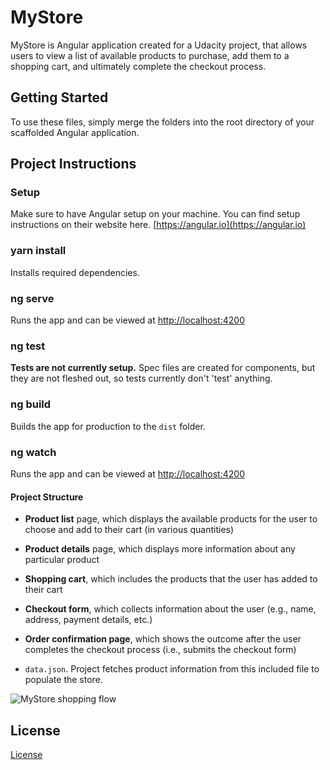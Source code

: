 # MyStore

MyStore is Angular application created for a Udacity project, that allows users to view a list of available products to purchase, add them to a shopping cart, and ultimately complete the checkout process.

## Getting Started

To use these files, simply merge the folders into the root directory of your scaffolded Angular application.

## Project Instructions

### Setup

Make sure to have Angular setup on your machine. You can find setup instructions on their website here. [https://angular.io](https://angular.io)

### yarn install

Installs required dependencies.

### ng serve

Runs the app and can be viewed at [http://localhost:4200](http://localhost:4200)

### ng test

**Tests are not currently setup.**
Spec files are created for components, but they are not fleshed out, so tests currently don't 'test' anything.

### ng build

Builds the app for production to the `dist` folder.

### ng watch

Runs the app and can be viewed at [http://localhost:4200](http://localhost:4200)

#### Project Structure

- **Product list** page, which displays the available products for the user to choose and add to their cart (in various quantities)
- **Product details** page, which displays more information about any particular product
- **Shopping cart**, which includes the products that the user has added to their cart
- **Checkout form**, which collects information about the user (e.g., name, address, payment details, etc.)
- **Order confirmation page**, which shows the outcome after the user completes the checkout process (i.e., submits the checkout form)

- `data.json`. Project fetches product information from this included file to populate the store.

![MyStore shopping flow](shoppingflow.gif)

## License

[License](LICENSE.txt)
